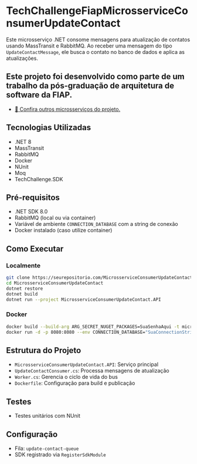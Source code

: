 # TechChallengeFiapMicrosserviceConsumerUpdateContact

Este microsserviço .NET consome mensagens para atualização de contatos usando MassTransit e RabbitMQ. Ao receber uma mensagem do tipo `UpdateContactMessage`, ele busca o contato no banco de dados e aplica as atualizações.

## Este projeto foi desenvolvido como parte de um trabalho da pós-graduação de arquitetura de software da FIAP.
 - [🔗 Confira outros microsserviços do projeto.](https://github.com/caiofabiogomes/TechChallenge-FIAP-Microsservices)

## Tecnologias Utilizadas
- .NET 8
- MassTransit
- RabbitMQ
- Docker
- NUnit
- Moq
- TechChallenge.SDK

## Pré-requisitos
- .NET SDK 8.0
- RabbitMQ (local ou via container)
- Variável de ambiente `CONNECTION_DATABASE` com a string de conexão
- Docker instalado (caso utilize container)

## Como Executar

### Localmente
```sh
git clone https://seurepositorio.com/MicrosserviceConsumerUpdateContact.git
cd MicrosserviceConsumerUpdateContact
dotnet restore
dotnet build
dotnet run --project MicrosserviceConsumerUpdateContact.API
```

### Docker
```sh
docker build --build-arg ARG_SECRET_NUGET_PACKAGES=SuaSenhaAqui -t microsservice-update-contact .
docker run -d -p 8080:8080 --env CONNECTION_DATABASE="SuaConnectionString" microsservice-update-contact
```

## Estrutura do Projeto
- `MicrosserviceConsumerUpdateContact.API`: Serviço principal
- `UpdateContactConsumer.cs`: Processa mensagens de atualização
- `Worker.cs`: Gerencia o ciclo de vida do bus
- `Dockerfile`: Configuração para build e publicação

## Testes
- Testes unitários com NUnit

## Configuração
- Fila: `update-contact-queue`
- SDK registrado via `RegisterSdkModule`


